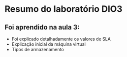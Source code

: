 # Resumo do laboratório DIO3

## Foi aprendido na aula 3:
- Foi explicado detalhadamente os valores de SLA
- Explicação inicial da máquina virtual 
- Tipos de armazenamento
